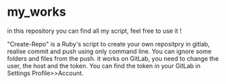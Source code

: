 # my_works
in this repository you can find all my script, feel free to use it !


"Create-Repo" is a Ruby's script to create your own repositpry in gitlab, realise commit and push using only command line.
You can ignore some folders and files from the push.
it works on GitLab, you need to change the user, the host and the token.
You can find the token in your GitLab in Settings Profile>>Account.
